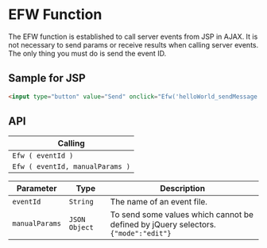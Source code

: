 # EFW Function

The EFW function is established to call server events from JSP in AJAX. It is not necessary to send params or receive results when calling server events. The only thing you must do is send the event ID.

## Sample for JSP

```html
<input type="button" value="Send" onclick="Efw('helloWorld_sendMessage')">
```

## API

| Calling |
|---|
| `Efw ( eventId )` |
| `Efw ( eventId, manualParams )` |

| Parameter | Type | Description |
|---|---|---|
| `eventId` | `String` | The name of an event file. |
| `manualParams` | `JSON Object` | To send some values which cannot be defined by jQuery selectors. <br>```{"mode":"edit"}``` |
